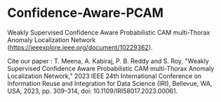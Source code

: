 # Confidence-Aware-PCAM
Weakly Supervised Confidence Aware Probabilistic CAM multi-Thorax Anomaly Localization Network (https://ieeexplore.ieee.org/document/10229362).

Cite our paper : T. Meena, A. Kabiraj, P. B. Reddy and S. Roy, "Weakly Supervised Confidence Aware Probabilistic CAM multi-Thorax Anomaly Localization Network," 2023 IEEE 24th International Conference on Information Reuse and Integration for Data Science (IRI), Bellevue, WA, USA, 2023, pp. 309-314, doi: 10.1109/IRI58017.2023.00061.
